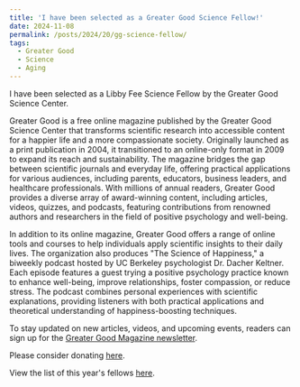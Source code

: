 ```yaml
---
title: 'I have been selected as a Greater Good Science Fellow!'
date: 2024-11-08
permalink: /posts/2024/20/gg-science-fellow/
tags:
  - Greater Good
  - Science
  - Aging
---
```


I have been selected as a Libby Fee Science Fellow by the Greater Good Science Center.

Greater Good is a free online magazine published by the Greater Good Science Center that transforms scientific research into accessible content for a happier life and a more compassionate society. Originally launched as a print publication in 2004, it transitioned to an online-only format in 2009 to expand its reach and sustainability. The magazine bridges the gap between scientific journals and everyday life, offering practical applications for various audiences, including parents, educators, business leaders, and healthcare professionals. With millions of annual readers, Greater Good provides a diverse array of award-winning content, including articles, videos, quizzes, and podcasts, featuring contributions from renowned authors and researchers in the field of positive psychology and well-being.

In addition to its online magazine, Greater Good offers a range of online tools and courses to help individuals apply scientific insights to their daily lives. The organization also produces "The Science of Happiness," a biweekly podcast hosted by UC Berkeley psychologist Dr. Dacher Keltner. Each episode features a guest trying a positive psychology practice known to enhance well-being, improve relationships, foster compassion, or reduce stress. The podcast combines personal experiences with scientific explanations, providing listeners with both practical applications and theoretical understanding of happiness-boosting techniques.

To stay updated on new articles, videos, and upcoming events, readers can sign up for the <a href="https://ggsc.berkeley.edu/get_involved/subscribe">Greater Good Magazine newsletter</a>.

Please consider donating [here](https://ggsc.berkeley.edu/donate).

View the list of this year's fellows [here](https://ggsc.berkeley.edu/who_we_are/our_people/fellows/current_fellows).